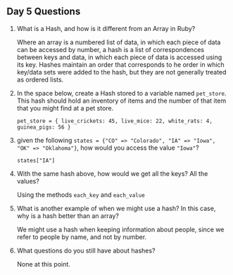 ## Day 5 Questions

1. What is a Hash, and how is it different from an Array in Ruby?

   Where an array is a numbered list of data, in which each piece of data can be accessed by number, a hash is a list of correspondences between keys and data, in which each piece of data is accessed using its key. Hashes maintain an order that corresponds to he order in which key/data sets were added to the hash, but they are not generally treated as ordered lists.

1. In the space below, create a Hash stored to a variable named `pet_store`.  This hash should hold an inventory of items and the number of that item that you might find at a pet store.

   `pet_store = { live_crickets: 45, live_mice: 22, white_rats: 4, guinea_pigs: 56 }`

1. given the following `states = {"CO" => "Colorado", "IA" => "Iowa", "OK" => "Oklahoma"}`, how would you access the value `"Iowa"`?

   `states["IA"]`

1. With the same hash above, how would we get all the keys?  All the values?

   Using the methods `each_key` and `each_value`

1. What is another example of when we might use a hash?  In this case, why is a hash better than an array?

   We might use a hash when keeping information about people, since we refer to people by name, and not by number.

1. What questions do you still have about hashes?

   None at this point.
